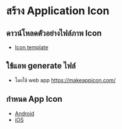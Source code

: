 
# สร้าง Application Icon 

## ดาวน์โหลดตัวอย่างไฟล์ภาพ Icon 

- [Icon template](https://www.dropbox.com/s/5tdx0vh3x6heleq/1024.png?dl=0)

## ใช้แอพ generate ไฟล์

- โดยใช้ web app https://makeappicon.com/ 


## กำหนด App Icon

- [Android](icon-android.md)
- [iOS](icon-ios.md)



